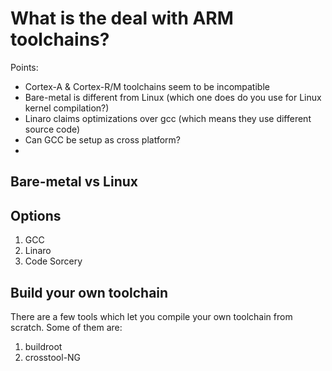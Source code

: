 # What is the deal with ARM toolchains?

Points:
* Cortex-A & Cortex-R/M toolchains seem to be incompatible
* Bare-metal is different from Linux (which one does do you use for Linux kernel compilation?)
* Linaro claims optimizations over gcc (which means they use different source code)
* Can GCC be setup as cross platform?
* 

## Bare-metal vs Linux

## Options
1. GCC
2. Linaro
3. Code Sorcery

## Build your own toolchain

There are a few tools which let you compile your own toolchain from scratch. Some of them are:

1. buildroot
2. crosstool-NG